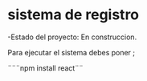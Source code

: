 <H1>sistema de registro</H1>

-Estado del proyecto: En construccion.

Para ejecutar el sistema debes poner ;

¨¨¨npm install react¨¨
